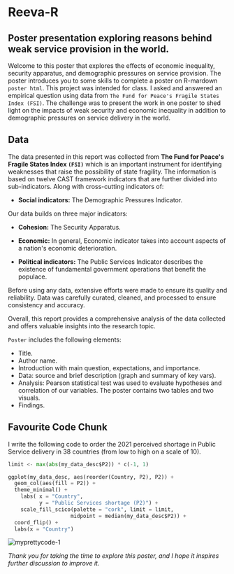 # Reeva-R
## Poster presentation exploring reasons behind weak service provision in the world. 
Welcome to this poster that explores the effects of economic inequality, security apparatus, and demographic pressures on service provision.
The poster introduces you to some skills to complete a poster on R-mardown `poster html`.
This project was intended for class. I asked and answered an empirical question using data from `The Fund for Peace's Fragile States Index (FSI)`. The challenge was to present the work in one poster to shed light on the impacts of weak security and economic inequality in addition to demographic pressures on service delivery in the world. 

## Data

The data presented in this report was collected from **The Fund for Peace's Fragile States Index `(FSI)`** which is an important instrument for identifying weaknesses that raise the possibility of state fragility. The information is based on twelve CAST framework indicators that are further divided into sub-indicators. Along with cross-cutting indicators of:
- **Social indicators:** The Demographic Pressures Indicator. 

Our data builds on three major indicators: 

- **Cohesion:** The Security Apparatus. 

- **Economic:** In general, Economic indicator takes into account aspects of a nation's economic deterioration. 

- **Political indicators:**  The Public Services Indicator describes the existence of fundamental government operations that benefit the populace. 

Before using any data, extensive efforts were made to ensure its quality and reliability. Data was carefully curated, cleaned, and processed to ensure consistency and accuracy.

Overall, this report provides a comprehensive analysis of the data collected and offers valuable insights into the research topic.

`Poster` includes the following elements: 

- Title.
- Author name.
- Introduction with main question, expectations, and importance.
- Data: source and brief description (graph and summary of key vars).
- Analysis: Pearson statistical test was used to evaluate hypotheses and correlation of our variables. The poster contains two tables and two visuals.
- Findings.

## Favourite Code Chunk

I write the following code to order the 2021 perceived shortage in Public Service delivery in 38 countries (from low to high on a scale of 10). 

```python
limit <- max(abs(my_data_desc$P2)) * c(-1, 1)

ggplot(my_data_desc, aes(reorder(Country, P2), P2)) + 
  geom_col(aes(fill = P2)) +
  theme_minimal() +
    labs( x = "Country",  
          y = "Public Services shortage (P2)") +
    scale_fill_scico(palette = "cork", limit = limit,
                    midpoint = median(my_data_desc$P2)) + 
  coord_flip() + 
  labs(x = "Country") 
  ```
  ![myprettycode-1](https://github.com/Selmamallem/Reeva-R/assets/123516651/53cb4759-2495-4612-b031-9f3f6fac82ec)
  
 *Thank you for taking the time to explore this poster, and I hope it inspires further discussion to improve it.*





